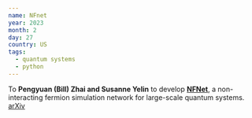 ```yaml
---
name: NFnet
year: 2023
month: 2
day: 27
country: US
tags:
  - quantum systems
  - python
---
```

To **Pengyuan (Bill) Zhai and Susanne Yelin** to develop **[NFNet](https://github.com/BILLYZZ/NFNet)**, a non-interacting fermion simulation network for large-scale quantum systems. [arXiv](https://arxiv.org/abs/2212.05779)
